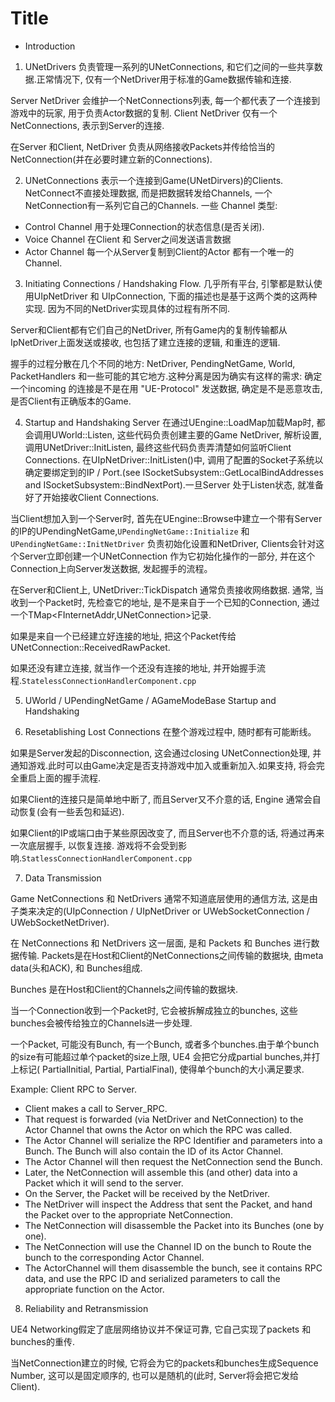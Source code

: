 # Title

* Introduction

1. UNetDrivers
负责管理一系列的UNetConnections, 和它们之间的一些共享数据.正常情况下, 仅有一个NetDriver用于标准的Game数据传输和连接.

Server NetDriver 会维护一个NetConnections列表, 每一个都代表了一个连接到游戏中的玩家, 用于负责Actor数据的复制.
Client NetDriver 仅有一个NetConnections, 表示到Server的连接.

在Server 和Client, NetDriver 负责从网络接收Packets并传给恰当的NetConnection(并在必要时建立新的Connections).

2. UNetConnections
表示一个连接到Game(UNetDirvers)的Clients. NetConnect不直接处理数据, 而是把数据转发给Channels, 一个NetConnection有一系列它自己的Channels.
一些 Channel 类型:
* Control Channel 用于处理Connection的状态信息(是否关闭).
* Voice Channel 在Client 和 Server之间发送语言数据
* Actor Channel 每一个从Server复制到Client的Actor 都有一个唯一的Channel.

3. Initiating Connections / Handshaking Flow.
几乎所有平台, 引擎都是默认使用UIpNetDriver 和 UIpConnection, 下面的描述也是基于这两个类的这两种实现. 因为不同的NetDriver实现具体的过程有所不同.

Server和Client都有它们自己的NetDriver, 所有Game内的复制传输都从IpNetDriver上面发送或接收, 也包括了建立连接的逻辑, 和重连的逻辑.

握手的过程分散在几个不同的地方: NetDriver, PendingNetGame, World, PacketHandlers 和一些可能的其它地方.这种分离是因为确实有这样的需求: 确定一个incoming 的连接是不是在用 "UE-Protocol" 发送数据, 确定是不是恶意攻击, 是否Client有正确版本的Game.

4. Startup and Handshaking
Server 在通过UEngine::LoadMap加载Map时, 都会调用UWorld::Listen, 这些代码负责创建主要的Game NetDriver, 解析设置, 调用UNetDriver::InitListen, 最终这些代码负责弄清楚如何监听Client Connections. 在UIpNetDriver::InitListen()中, 调用了配置的Socket子系统以确定要绑定到的IP / Port.(see ISocketSubsystem::GetLocalBindAddresses and ISocketSubsystem::BindNextPort).一旦Server 处于Listen状态, 就准备好了开始接收Client Connections.

当Client想加入到一个Server时, 首先在UEngine::Browse中建立一个带有Server的IP的UPendingNetGame,`UPendingNetGame::Initialize` 和 `UPendingNetGame::InitNetDriver` 负责初始化设置和NetDriver, Clients会针对这个Server立即创建一个UNetConnection 作为它初始化操作的一部分, 并在这个Connection上向Server发送数据,  发起握手的流程。

在Server和Client上, UNetDriver::TickDispatch 通常负责接收网络数据. 通常, 当收到一个Packet时, 先检查它的地址, 是不是来自于一个已知的Connection, 通过一个TMap<FInternetAddr,UNetConnection>记录.

如果是来自一个已经建立好连接的地址, 把这个Packet传给UNetConnection::ReceivedRawPacket.

如果还没有建立连接, 就当作一个还没有连接的地址, 并开始握手流程.`StatelessConnectionHandlerComponent.cpp`

5. UWorld / UPendingNetGame / AGameModeBase Startup and Handshaking

6. Resetablishing Lost Connections
在整个游戏过程中, 随时都有可能断线。 

如果是Server发起的Disconnection,  这会通过closing UNetConnection处理, 并通知游戏.此时可以由Game决定是否支持游戏中加入或重新加入.如果支持, 将会完全重启上面的握手流程.

如果Client的连接只是简单地中断了, 而且Server又不介意的话, Engine 通常会自动恢复(会有一些丢包和延迟).

如果Client的IP或端口由于某些原因改变了, 而且Server也不介意的话, 将通过再来一次底层握手, 以恢复连接. 游戏将不会受到影响.`StatlessConnectionHandlerComponent.cpp`

7. Data Transmission

Game NetConnections 和 NetDrivers 通常不知道底层使用的通信方法, 这是由子类来决定的(UIpConnection / UIpNetDriver or UWebSocketConnection / UWebSocketNetDriver).

在 NetConnections 和 NetDrivers 这一层面, 是和 Packets 和 Bunches 进行数据传输.
Packets是在Host和Client的NetConnections之间传输的数据块, 由meta data(头和ACK), 和 Bunches组成.

Bunches 是在Host和Client的Channels之间传输的数据块.

当一个Connection收到一个Packet时, 它会被拆解成独立的bunches, 这些bunches会被传给独立的Channels进一步处理. 

一个Packet, 可能没有Bunch, 有一个Bunch, 或者多个bunches.由于单个bunch的size有可能超过单个packet的size上限, UE4 会把它分成partial bunches,并打上标记( PartialInitial, Partial, PartialFinal), 使得单个bunch的大小满足要求.

Example: Client RPC to Server.
* Client makes a call to Server_RPC.
* That request is forwarded (via NetDriver and NetConnection) to the Actor Channel that owns the Actor on which the RPC was called.
* The Actor Channel will serialize the RPC Identifier and parameters into a Bunch. The Bunch will also contain the ID of its Actor Channel.
* The Actor Channel will then request the NetConnection send the Bunch.
* Later, the NetConnection will assemble this (and other) data into a Packet which it will send to the server.
* On the Server, the Packet will be received by the NetDriver.
* The NetDriver will inspect the Address that sent the Packet, and hand the Packet over to the appropriate NetConnection.
* The NetConnection will disassemble the Packet into its Bunches (one by one).
* The NetConnection will use the Channel ID on the bunch to Route the bunch to the corresponding Actor Channel.
* The ActorChannel will them disassemble the bunch, see it contains RPC data, and use the RPC ID and serialized parameters
		to call the appropriate function on the Actor.

8. Reliability and Retransmission

UE4 Networking假定了底层网络协议并不保证可靠, 它自己实现了packets 和 bunches的重传.

当NetConnection建立的时候, 它将会为它的packets和bunches生成Sequence Number, 这可以是固定顺序的, 也可以是随机的(此时, Server将会把它发给Client).